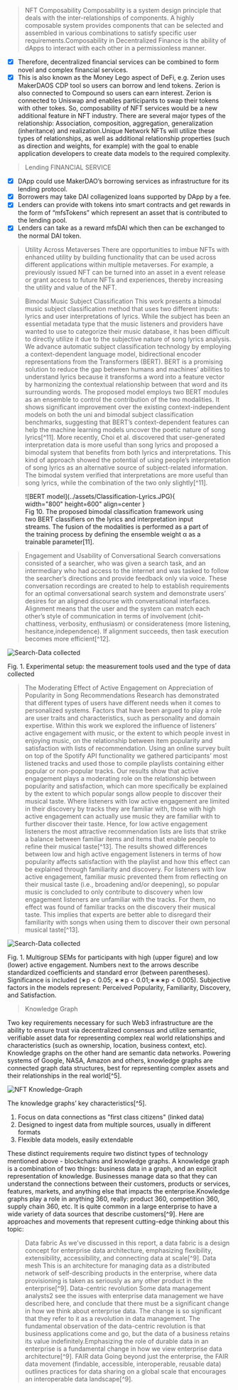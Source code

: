 
> NFT Composability
Composability is a system design principle that deals with the inter-relationships of components. A highly composable system provides components that can be selected and assembled in various combinations to satisfy specific user requirements.Composability in Decentralized Finance is the ability of dApps to interact with each other in a permissionless manner.
- [x] Therefore, decentralized financial services can be combined to form novel and complex financial services.
- [x] This is also known as the Money Lego aspect of DeFi, e.g. Zerion uses MakerDAOS CDP tool so users can borrow and lend tokens. Zerion is also connected to Compound so users can earn interest. Zerion is connected to Uniswap and enables participants to swap their tokens with other tokes.
So, composability of NFT services would be a new additional feature in NFT industry.
There are several major types of the relationship: Association, composition, aggregation, generalization (inheritance) and realization.Unique Network NFTs will utilize these types of relationships, as well as additional relationship properties (such as direction and weights, for example) with the goal to enable application developers to create data models to the required complexity.

> Lending FINANCIAL SERVICE
- [x] DApp could use MakerDAO’s borrowing services as infrastructure for its lending protocol.
- [x] Borrowers may take DAI collagenized loans supported by DApp by a fee.
- [x] Lenders can provide with tokens into smart contracts and get rewards in the form of “mfsTokens” which represent an asset that is contributed to the lending pool.
- [x] Lenders can take as a reward mfsDAI which then can be exchanged to the normal DAI token.

> Utility Across Metaverses
There are opportunities to imbue NFTs with enhanced utility by building functionality that can be used across different applications within multiple metaverses. For example, a previously issued NFT can be turned into an asset in a event release or grant access to future NFTs and experiences, thereby increasing the utility and value of the NFT.

> Bimodal Music Subject Classification
This work presents a bimodal music subject classification method that uses two different inputs: lyrics and user interpretations of lyrics. While the subject has been an essential metadata type that the music listeners and providers have wanted to use to categorize their music database, it has been difficult to directly utilize it due to the subjective nature of song lyrics analysis. We advance automatic subject classification technology by employing a context-dependent language model, bidirectional encoder representations from the Transformers (BERT). BERT is a promising solution to reduce the gap between humans and machines’ abilities to understand lyrics because it transforms a word into a feature vector by harmonizing the contextual relationship between that word and its surrounding words. The proposed model employs two BERT modules as an ensemble to control the contribution of the two modalities. It shows significant improvement over the existing context-independent models on both the uni and bimodal subject classification benchmarks, suggesting that BERT’s context-dependent features can help the machine learning models uncover the poetic nature of song lyrics[^11].
More recently, Choi et al. discovered that user-generated interpretation data is more useful than song lyrics and proposed a bimodal system that benefits from both lyrics and interpretations. This kind of approach showed the potential of using people’s interpretation of song lyrics as an alternative source of subject-related information. The bimodal system verified that interpretations are more useful than song lyrics, while the combination of the two only slightly[^11].

<figure markdown>
![BERT model](../assets/Classification-Lyrics.JPG){ width="800" height=600" align=center }
<figcaption>Fig 10. The proposed bimodal classification framework using two BERT classifiers on the lyrics and interpretation input streams. The fusion of the modalities is performed as a part of the training process by defining the ensemble weight α as a trainable parameter[11].</figcaption>
</figure>

> Engagement and Usability of Conversational Search
conversations consisted of a searcher, who was given a search task, and an intermediary who had access to the internet and was tasked to follow the searcher’s directions and provide feedback only via voice. These conversation recordings are created to help to establish requirements for an optimal conversational search system and demonstrate users’ desires for an aligned discourse with conversational interfaces. Alignment means that the user and the system can match each other’s style of communication in terms of involvement (chit-chattiness, verbosity, enthusiasm) or considerateness (more listening, hesitance,independence). If alignment succeeds, then task execution becomes more efficient[^12].

![Search-Data collected](../assets/Search.jpg)

Fig. 1. Experimental setup: the measurement tools used and the type of data collected

> The Moderating Effect of Active Engagement on Appreciation of Popularity in Song Recommendations
Research has demonstrated that different types of users have different needs when it comes to personalized systems. Factors that have been argued to play a role are user traits and characteristics, such as personality and domain expertise. Within this work we explored the influence of listeners’ active engagement with music, or the extent to which people invest in enjoying music, on the relationship between item popularity and satisfaction with lists of recommendation. Using an online survey built on top of the Spotify API functionality we gathered participants’ most listened tracks and used those to compile playlists containing either popular or non-popular tracks. Our results show that active engagement plays a moderating role on the relationship between popularity and satisfaction, which can more specifically be explained by the extent to which popular songs allow people to discover their musical taste. Where listeners with low active engagement are limited in their discovery by tracks they are familiar with, those with high active engagement can actually use music they are familiar with to further discover their taste. Hence, for low active engagement listeners the most attractive recommendation lists are lists that strike a balance between familiar items and items that enable people to refine their musical taste[^13].
The results showed differences between low and high active engagement listeners in terms of how popularity affects satisfaction with the playlist and how this effect can be explained through familiarity and discovery. For listeners with low active engagement, familiar music prevented them from reflecting on their musical taste (i.e., broadening and/or deepening), so popular music is concluded to only contribute to discovery when low engagement listeners are unfamiliar with the tracks. For them, no effect was found of familiar tracks on the discovery their musical taste. This implies that experts are better able to disregard their familiarity with songs when using them to discover their own personal musical taste[^13].

![Search-Data collected](../assets/Active-Engagement.JPG)

Fig. 1. Multigroup SEMs for participants with high (upper figure) and low (lower) active engagement. Numbers next to the arrows describe standardized coefficients and standard error (between parentheses). Significance is included (∗p < 0.05; ∗∗p < 0.01;∗∗∗p < 0.005). Subjective factors in the models represent: Perceived Popularity, Familiarity, Discovery, and Satisfaction.

> Knowledge Graph

Two key requirements necessary for such Web3 infrastructure are the ability to ensure trust via decentralized consensus and utilize semantic, verifiable asset data for representing complex real world relationships and characteristics (such as ownership, location, business context, etc). Knowledge graphs on the other hand are semantic data networks. Powering systems of Google, NASA, Amazon and others, knowledge graphs are connected graph data structures, best for representing complex assets and their relationships in the real world[^5].

![NFT Knowledge-Graph](../assets/knowledge-graph-finale.png)

The knowledge graphs’ key characteristics[^5].

1. Focus on data connections as "first class citizens" (linked data)
2. Designed to ingest data from multiple sources, usually in different formats
3. Flexible data models, easily extendable

These distinct requirements require two distinct types of technology mentioned above  - blockchains and knowledge graphs.
A knowledge graph is a combination of two things: business data in a graph, and an explicit representation of knowledge. Businesses manage data so that they can understand the connections between their customers, products or services, features, markets, and anything else that impacts the enterprise.Knowledge graphs play a role in anything 360, really: product 360, competition 360, supply chain 360, etc. It is quite common in a large enterprise to have a wide variety of data sources that describe customers[^9].
Here are approaches and movements that represent
cutting-edge thinking about this topic:
>  Data fabric
As we’ve discussed in this report, a data fabric is a design concept for enterprise data architecture, emphasizing flexibility, extensibility, accessibility, and connecting data at scale[^9].
>  Data mesh
This is an architecture for managing data as a distributed network of self-describing products in the enterprise, where data provisioning is taken as seriously as any other product in the enterprise[^9].
>  Data-centric revolution
Some data management analysts2 see the issues with enterprise data management we have described here, and conclude that there must be a significant change in how we think about enterprise data. The change is so significant that they refer to it as a revolution in data management. The fundamental observation of the data-centric revolution is that business applications come and go, but the data of a business retains its value indefinitely.Emphasizing the role of durable data in an enterprise is a fundamental change in how we view enterprise data architecture[^9].
>  FAIR data
Going beyond just the enterprise, the FAIR data movement (findable, accessible, interoperable, reusable data) outlines practices for data sharing on a global scale that encourages an interoperable data landscape[^9].
